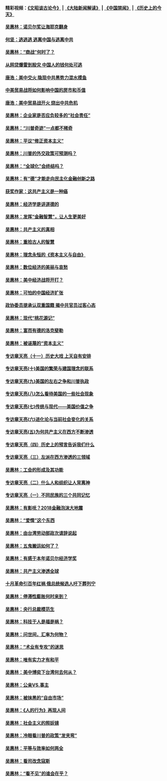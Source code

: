 #### 精彩视频：[《文昭谈古论今》](https://github.com/gfw-breaker/wenzhao) | [《大陆新闻解读》](https://github.com/gfw-breaker/ntdtv-comedy) | [《中国禁闻》](https://github.com/gfw-breaker/ntdtv-news) | [《历史上的今天》](https://github.com/gfw-breaker/today-in-history) 

#### [吴惠林：诺贝尔奖让海耶克翻身](../pages/nsc423/n10890049.md?t=02021831) 

#### [何坚：逃逃逃 逃离中国与逃离中共](../pages/nsc423/n10592891.md?t=02021831) 

#### [吴惠林：“商战”何时了？](../pages/nsc423/n10573558.md?t=02021831) 

#### [从网贷爆雷到股灾 中国人的钱何处可逃](../pages/nsc423/n10572800.md?t=02021831) 

#### [唐浩：美中交火 隐现中共黑势力混水摸鱼](../pages/nsc423/n10544040.md?t=02021831) 

#### [中美贸易战将如何影响中国的房市和币值](../pages/nsc423/n10543697.md?t=02021831) 

#### [唐浩：美中贸易战开火 烧出中共危机](../pages/nsc423/n10540126.md?t=02021831) 

#### [吴惠林：企业家是否应负较多的“社会责任”](../pages/nsc423/n10535022.md?t=02021831) 

#### [吴惠林：“川普奇迹”一点都不稀奇](../pages/nsc423/n10512808.md?t=02021831) 

#### [吴惠林：平议“修正资本主义”](../pages/nsc423/n10495724.md?t=02021831) 

#### [吴惠林：川普的外交政策可预测吗？](../pages/nsc423/n10462387.md?t=02021831) 

#### [吴惠林：“全球化”会终结吗？](../pages/nsc423/n10452838.md?t=02021831) 

#### [吴惠林：有“德”才能走向民主化金融创新之路](../pages/nsc423/n10432292.md?t=02021831) 

#### [获奖作家：这共产主义是一种癌](../pages/nsc423/n10431541.md?t=02021831) 

#### [吴惠林：经济学是讲道德的](../pages/nsc423/n10398014.md?t=02021831) 

#### [吴惠林：发挥“金融智慧”，让人生更美好](../pages/nsc423/n10375019.md?t=02021831) 

#### [吴惠林：共产主义的真相](../pages/nsc423/n10351394.md?t=02021831) 

#### [吴惠林：重拾古人的智慧](../pages/nsc423/n10337691.md?t=02021831) 

#### [吴惠林：理念永恒的《资本主义与自由》](../pages/nsc423/n10316274.md?t=02021831) 

#### [吴惠林：数位经济的美丽与哀愁](../pages/nsc423/n10292946.md?t=02021831) 

#### [吴惠林：美中经济战将开打？](../pages/nsc423/n10258825.md?t=02021831) 

#### [吴惠林：可怕的中国经济扩张](../pages/nsc423/n10219147.md?t=02021831) 

#### [政协委员提承认双重国籍 揭中共官员过客心态](../pages/nsc423/n10208809.md?t=02021831) 

#### [吴惠林：现代“桃花源记”](../pages/nsc423/n10185234.md?t=02021831) 

#### [吴惠林：富而有德的洛克斐勒](../pages/nsc423/n10142264.md?t=02021831) 

#### [吴惠林：被诬蔑的“资本主义”](../pages/nsc423/n10124816.md?t=02021831) 

#### [专访章天亮（十一）历史大戏 上天自有安排](../pages/nsc423/n10094905.md?t=02021831) 

#### [专访章天亮(十)美国的繁荣与建国理念的联系](../pages/nsc423/n10094899.md?t=02021831) 

#### [专访章天亮(九)美国的左右之争和川普执政](../pages/nsc423/n10094889.md?t=02021831) 

#### [专访章天亮(八)怎么看待美国的一些社会现象](../pages/nsc423/n10094857.md?t=02021831) 

#### [专访章天亮(七)传统与现代——美国价值之争](../pages/nsc423/n10093140.md?t=02021831) 

#### [专访章天亮(六)进化论与当前社会变化的关系](../pages/nsc423/n10092036.md?t=02021831) 

#### [专访章天亮(五)为何共产主义在西方不断渗透](../pages/nsc423/n10083620.md?t=02021831) 

#### [专访章天亮（四）历史上的预言告诉我们什么](../pages/nsc423/n10083606.md?t=02021831) 

#### [专访章天亮（三）左派在西方渗透的三领域](../pages/nsc423/n10081115.md?t=02021831) 

#### [吴惠林：工会的形成及其功能](../pages/nsc423/n10080633.md?t=02021831) 

#### [专访章天亮（二）什么人和组织让人背离神](../pages/nsc423/n10076637.md?t=02021831) 

#### [专访章天亮（一）不同民族的三个共同记忆](../pages/nsc423/n10074188.md?t=02021831) 

#### [吴惠林：有影呒？2018金融泡沫大地震](../pages/nsc423/n10040534.md?t=02021831) 

#### [吴惠林：“爱情”这个东西](../pages/nsc423/n10019423.md?t=02021831) 

#### [吴惠林：由台湾劳动部政次请辞说起](../pages/nsc423/n9979679.md?t=02021831) 

#### [吴惠林：五鬼搬运如何了？](../pages/nsc423/n9925338.md?t=02021831) 

#### [吴惠林：有感于本年诺贝尔经济学奖](../pages/nsc423/n9871883.md?t=02021831) 

#### [吴惠林：共产主义渗透全球](../pages/nsc423/n9812748.md?t=02021831) 

#### [十月革命引百年红祸 俄总统候选人吁下葬列宁](../pages/nsc423/n9810182.md?t=02021831) 

#### [吴惠林：停滞性膨胀何时来到？](../pages/nsc423/n9764136.md?t=02021831) 

#### [吴惠林：央行总裁模范生](../pages/nsc423/n9728134.md?t=02021831) 

#### [吴惠林：科技于人是福是祸？](../pages/nsc423/n9672982.md?t=02021831) 

#### [吴惠林：问世间，汇率为何物？](../pages/nsc423/n9621788.md?t=02021831) 

#### [吴惠林：“术业有专攻”的迷思](../pages/nsc423/n9580363.md?t=02021831) 

#### [吴惠林：唯有实力才有和平](../pages/nsc423/n9529599.md?t=02021831) 

#### [吴惠林：美中博奕下台湾何去何从？](../pages/nsc423/n9483598.md?t=02021831) 

#### [吴惠林：公亲VS.事主](../pages/nsc423/n9425637.md?t=02021831) 

#### [吴惠林：被抹黑的“自由市场”](../pages/nsc423/n9351545.md?t=02021831) 

#### [吴惠林：《人的行为》再现人间](../pages/nsc423/n9296339.md?t=02021831) 

#### [吴惠林：社会主义的照妖镜](../pages/nsc423/n9243460.md?t=02021831) 

#### [吴惠林：冷眼看川普的政策“发夹弯”](../pages/nsc423/n9120684.md?t=02021831) 

#### [吴惠林：平等与效率如何两全](../pages/nsc423/n9075430.md?t=02021831) 

#### [吴惠林：看司改念寇斯](../pages/nsc423/n9024915.md?t=02021831) 

#### [吴惠林：“看不见”的谁会在乎？](../pages/nsc423/n8977488.md?t=02021831) 

